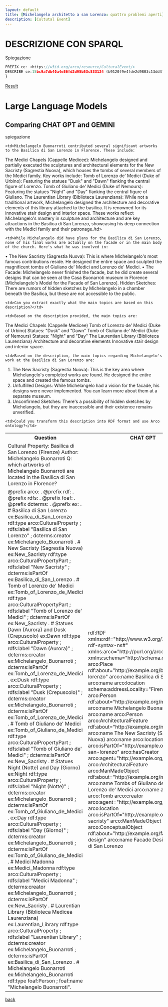 ```yaml
---
layout: default
title: [Michelangelo architetto a san Lorenzo: quattro problemi aperti]
description: [Cultutal Event]
---
```


# DESCRIZIONE CON SPARQL
Spiegazione

```js
PREFIX ce: <https://w3id.org/arco/resource/CulturalEvent/>
DESCRIBE ce:15bc9a7db40a4e86fd2d95b53c533124 (b9120f9e4fde2d9803c13dd4f8732093)
}
```

[Result](https://dati.cultura.gov.it/sparql?default-graph-uri=&query=PREFIX+ce%3A+%3Chttps%3A%2F%2Fw3id.org%2Farco%2Fresource%2FCulturalEvent%2F%3E%0D%0ADESCRIBE+ce%3A15bc9a7db40a4e86fd2d95b53c533124&format=text%2Fhtml&timeout=0&signal_void=on)


# Large Language Models
## Comparing CHAT GPT and GEMINI
spiegazione

<table>
  <tr>
    <th>Question</th>
    <th>CHAT GPT</th>
    <th>GEMINI</th>
  </tr>
  <tr>
    <td>Cultural Property: Basilica di San Lorenzo (Firenze)
Author: Michelangelo Buonarroti
Q: which artworks of Michelangelo Buonarroti are located in the Basilica di San Lorenzo in Florence?</td>
   
    <td>Michelangelo Buonarroti contributed several significant artworks to the Basilica di San Lorenzo in Florence. These include:
The Medici Chapels (Cappelle Medicee): Michelangelo designed and partially executed the sculptures and architectural elements for the New Sacristy (Sagrestia Nuova), which houses the tombs of several members of the Medici family. Key works include:
Tomb of Lorenzo de' Medici (Duke of Urbino): Featuring the statues "Dusk" and "Dawn" flanking the central figure of Lorenzo.
Tomb of Giuliano de' Medici (Duke of Nemours): Featuring the statues "Night" and "Day" flanking the central figure of Giuliano.
The Laurentian Library (Biblioteca Laurenziana): While not a traditional artwork, Michelangelo designed the architecture and decorative elements of this library attached to the basilica. It is renowned for its innovative stair design and interior space.
These works reflect Michelangelo's mastery in sculpture and architecture and are key attractions in the Basilica di San Lorenzo, showcasing his deep connection with the Medici family and their patronage./td>
   
    <td>While Michelangelo did have plans for the Basilica di San Lorenzo, none of his final works are actually on the facade or in the main body of the church. Here's what he was involved in:
•	The New Sacristy (Sagrestia Nuova): This is where Michelangelo's most famous contributions reside. He designed the entire space and sculpted the magnificent tombs of Giuliano de' Medici and Lorenzo de' Medici.
•	The Facade: Michelangelo never finished the facade, but he did create several designs that can be seen at the Casa Buonarroti museum in Florence [Michelangelo's Model for the Facade of San Lorenzo].
Hidden Sketches: There are rumors of hidden sketches by Michelangelo in a chamber beneath the Basilica, but these are not accessible to the public.</td>
 
  </tr>
  <tr>
   
    <td>Can you extract exactly what the main topics are based on this description?</td>
   
    <td>Based on the description provided, the main topics are:
The Medici Chapels (Cappelle Medicee)
Tomb of Lorenzo de' Medici (Duke of Urbino)
Statues: "Dusk" and "Dawn"
Tomb of Giuliano de' Medici (Duke of Nemours)
Statues: "Night" and "Day"
The Laurentian Library (Biblioteca Laurenziana)
Architecture and decorative elements
Innovative stair design and interior space.</td>
   
    <td>Based on the description, the main topics regarding Michelangelo's work at the Basilica di San Lorenzo are:
1.	The New Sacristy (Sagrestia Nuova): This is the key area where Michelangelo's completed works are found. He designed the entire space and created the famous tombs.
2.	Unfulfilled Designs: While Michelangelo had a vision for the facade, his designs were never implemented. You can learn more about them at a separate museum.
3.	Unconfirmed Sketches: There's a possibility of hidden sketches by Michelangelo, but they are inaccessible and their existence remains unverified.</td>
 
  </tr>
  <tr>
  
    <td>Could you transform this description into RDF format and use Arco ontology?</td>
 
 <td>@prefix arco: <https://w3id.org/arco/ontology/core/> .
@prefix rdf: <http://www.w3.org/1999/02/22-rdf-syntax-ns#> .
@prefix rdfs: <http://www.w3.org/2000/01/rdf-schema#> .
@prefix foaf: <http://xmlns.com/foaf/0.1/> .
@prefix dcterms: <http://purl.org/dc/terms/> .
@prefix ex: <http://example.org/> .
# Basilica di San Lorenzo
ex:Basilica_di_San_Lorenzo rdf:type arco:CulturalProperty ;
    rdfs:label "Basilica di San Lorenzo" ;
    dcterms:creator ex:Michelangelo_Buonarroti .
# New Sacristy (Sagrestia Nuova)
ex:New_Sacristy rdf:type arco:CulturalPropertyPart ;
    rdfs:label "New Sacristy" ;
    dcterms:isPartOf ex:Basilica_di_San_Lorenzo .
# Tomb of Lorenzo de' Medici
ex:Tomb_of_Lorenzo_de_Medici rdf:type arco:CulturalPropertyPart ;
    rdfs:label "Tomb of Lorenzo de' Medici" ;
    dcterms:isPartOf ex:New_Sacristy .
# Statues Dawn (Aurora) and Dusk (Crepuscolo)
ex:Dawn rdf:type arco:CulturalProperty ;
    rdfs:label "Dawn (Aurora)" ;
    dcterms:creator ex:Michelangelo_Buonarroti ;
    dcterms:isPartOf ex:Tomb_of_Lorenzo_de_Medici .
ex:Dusk rdf:type arco:CulturalProperty ;
    rdfs:label "Dusk (Crepuscolo)" ;
    dcterms:creator ex:Michelangelo_Buonarroti ;
    dcterms:isPartOf ex:Tomb_of_Lorenzo_de_Medici .
# Tomb of Giuliano de' Medici
ex:Tomb_of_Giuliano_de_Medici rdf:type arco:CulturalPropertyPart ;
    rdfs:label "Tomb of Giuliano de' Medici" ;
    dcterms:isPartOf ex:New_Sacristy .
# Statues Night (Notte) and Day (Giorno)
ex:Night rdf:type arco:CulturalProperty ;
    rdfs:label "Night (Notte)" ;
    dcterms:creator ex:Michelangelo_Buonarroti ;
    dcterms:isPartOf ex:Tomb_of_Giuliano_de_Medici .
ex:Day rdf:type arco:CulturalProperty ;
    rdfs:label "Day (Giorno)" ;
    dcterms:creator ex:Michelangelo_Buonarroti ;
    dcterms:isPartOf ex:Tomb_of_Giuliano_de_Medici .
# Medici Madonna
ex:Medici_Madonna rdf:type arco:CulturalProperty ;
    rdfs:label "Medici Madonna" ;
    dcterms:creator ex:Michelangelo_Buonarroti ;
    dcterms:isPartOf ex:New_Sacristy .
# Laurentian Library (Biblioteca Medicea Laurenziana)
ex:Laurentian_Library rdf:type arco:CulturalProperty ;
    rdfs:label "Laurentian Library" ;
    dcterms:creator ex:Michelangelo_Buonarroti ;
    dcterms:isPartOf ex:Basilica_di_San_Lorenzo .
# Michelangelo Buonarroti
ex:Michelangelo_Buonarroti rdf:type foaf:Person ;
    foaf:name "Michelangelo Buonarroti".</td>
  
  <td>rdf:RDF
  xmlns:rdf="http://www.w3.org/1999/02/22-rdf-syntax-ns#"
  xmlns:arco="http://purl.org/arco/core#"
  xmlns:schema="http://schema.org/"
  arco:Place rdf:about="http://example.org/basilica-san-lorenzo"
  arco:name Basilica di San Lorenzo arco:name
  arco:location schema:addressLocality="Firenze" 
  arco:Place
  arco:Person rdf:about="http://example.org/michelangelo"
  arco:name Michelangelo Buonarroti arco:name
  arco:Person
  arco:ArchitecturalFeature rdf:about="http://example.org/new-sacristy"
    arco:name The New Sacristy (Sagrestia Nuova) arco:name
    arco:location arco:isPartOf="http://example.org/basilica-san-lorenzo" 
    arco:hasCreator arco:agent="http://example.org/michelangelo" 
  arco:ArchitecturalFeature
  arco:ManMadeObject rdf:about="http://example.org/medici-tombs"
    arco:name Tombs of Giuliano de' Medici and Lorenzo de' Medici arco:name
    arco:type arco:Tomb 
    arco:creator arco:agent="http://example.org/michelangelo" 
  arco:location arco:isPartOf="http://example.org/new-sacristy" 
  arco:ManMadeObject
  arco:ConceptualObject rdf:about="http://example.org/facade-design"
    arco:name Facade Design for Basilica di San Lorenzo</arco:name
    arco:creator arco:agent="http://example.org/michelangelo" 
    arco:isRealizedBy arco:resource="http://example.org/casa-buonarroti" 
arco:ConceptualObject
arco:Place rdf:about="http://example.org/casa-buonarroti"
  arco:name Casa Buonarroti Museum arco:name
  arco:location schema:addressLocality="Firenze" /
  arco:Place
  arco:ConceptualObject rdf:about="http://example.org/hidden-sketches"
arco:name Hidden Sketches by Michelangelo arco:name
arco:creator arco:agent="http://example.org/michelangelo" 
   arco:location arco:isPartOf="http://example.org/basilica-san-lorenzo" 
   arco:hasVerificationStatus arco:VerificationStatus="Unverified" 
  arco:ConceptualObject
  rdf:RDF</td>
</tr>
</table>





[back](./)
